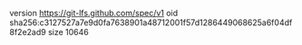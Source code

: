 version https://git-lfs.github.com/spec/v1
oid sha256:c3127527a7e9d0fa7638901a48712001f57d1286449068625a6f04df8f2e2ad9
size 10646
